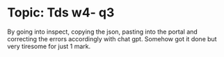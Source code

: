 # Topic: Tds w4- q3

By going into inspect, copying the json, pasting into the portal and correcting the errors accordingly with chat gpt. Somehow got it done but very tiresome for just 1 mark.